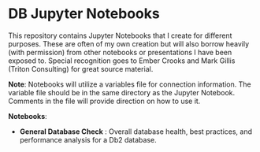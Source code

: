 # DB Jupyter Notebooks

This repository contains Jupyter Notebooks that I create for different purposes.
These are often of my own creation but will also borrow heavily (with permission)
from other notebooks or presentations I have been exposed to. Special recognition
goes to Ember Crooks and Mark Gillis (Triton Consulting) for great source material.

**Note**: Notebooks will utilize a variables file for connection information. The variable file should be in the same directory as the Jupyter Notebook. Comments in the file will provide direction
on how to use it.

**Notebooks**:
 - **General Database Check** : Overall database health, best practices, and performance analysis for a Db2 database.
